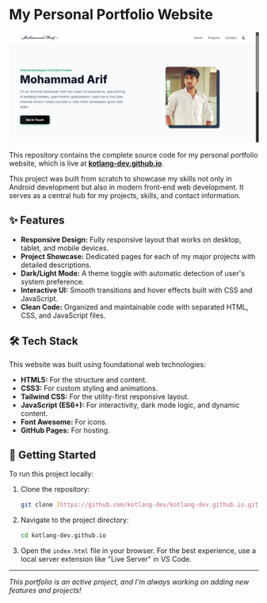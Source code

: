 # My Personal Portfolio Website

![Portfolio Screenshot](https://raw.githubusercontent.com/kotlang-dev/kotlang-dev.github.io/refs/heads/main/assets/images/portfolio-screenshot.png)

This repository contains the complete source code for my personal portfolio website, which is live at **[kotlang-dev.github.io](https://kotlang-dev.github.io)**.

This project was built from scratch to showcase my skills not only in Android development but also in modern front-end web development. It serves as a central hub for my projects, skills, and contact information.

## ✨ Features

-   **Responsive Design:** Fully responsive layout that works on desktop, tablet, and mobile devices.
-   **Project Showcase:** Dedicated pages for each of my major projects with detailed descriptions.
-   **Dark/Light Mode:** A theme toggle with automatic detection of user's system preference.
-   **Interactive UI:** Smooth transitions and hover effects built with CSS and JavaScript.
-   **Clean Code:** Organized and maintainable code with separated HTML, CSS, and JavaScript files.

## 🛠️ Tech Stack

This website was built using foundational web technologies:

-   **HTML5:** For the structure and content.
-   **CSS3:** For custom styling and animations.
-   **Tailwind CSS:** For the utility-first responsive layout.
-   **JavaScript (ES6+):** For interactivity, dark mode logic, and dynamic content.
-   **Font Awesome:** For icons.
-   **GitHub Pages:** For hosting.

## 🚀 Getting Started

To run this project locally:

1.  Clone the repository:
    ```bash
    git clone [https://github.com/kotlang-dev/kotlang-dev.github.io.git](https://github.com/kotlang-dev/kotlang-dev.github.io.git)
    ```
2.  Navigate to the project directory:
    ```bash
    cd kotlang-dev.github.io
    ```
3.  Open the `index.html` file in your browser. For the best experience, use a local server extension like "Live Server" in VS Code.

---

*This portfolio is an active project, and I'm always working on adding new features and projects!*

